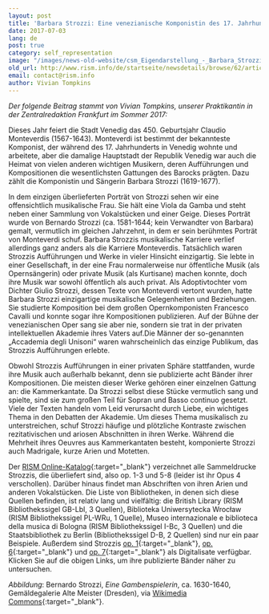 ```yaml
---
layout: post
title: 'Barbara Strozzi: Eine venezianische Komponistin des 17. Jahrhunderts'
date: 2017-07-03
lang: de
post: true
category: self_representation
image: "/images/news-old-website/csm_Eigendarstellung_-_Barbara_Strozzi_1_623a22b790.jpg"
old_url: http://www.rism.info/de/startseite/newsdetails/browse/62/article/64/barbara-strozzi-a-woman-composer-in-17th-century-venice.html
email: contact@rism.info
author: Vivian Tompkins
---
```



_Der folgende Beitrag stammt von Vivian Tompkins, unserer Praktikantin in der Zentralredaktion Frankfurt_ _im Sommer 2017:_

Dieses Jahr feiert die Stadt Venedig das 450. Geburtsjahr Claudio Monteverdis (1567-1643). Monteverdi ist bestimmt der bekannteste Komponist, der während des 17. Jahrhunderts in Venedig wohnte und arbeitete, aber die damalige Hauptstadt der Republik Venedig war auch die Heimat von vielen anderen wichtigen Musikern, deren Aufführungen und Kompositionen die wesentlichsten Gattungen des Barocks prägten. Dazu zählt die Komponistin und Sängerin Barbara Strozzi (1619-1677).

In dem einzigen überlieferten Porträt von Strozzi sehen wir eine offensichtlich musikalische Frau. Sie hält eine Viola da Gamba und steht neben einer Sammlung von Vokalstücken und einer Geige. Dieses Porträt wurde von Bernardo Strozzi (ca. 1581-1644; kein Verwandter von Barbara) gemalt, vermutlich im gleichen Jahrzehnt, in dem er sein berühmtes Porträt von Monteverdi schuf. Barbara Strozzis musikalische Karriere verlief allerdings ganz anders als die Karriere Monteverdis. Tatsächlich waren Strozzis Aufführungen und Werke in vieler Hinsicht einzigartig. Sie lebte in einer Gesellschaft, in der eine Frau normalerweise nur öffentliche Musik (als Opernsängerin) oder private Musik (als Kurtisane) machen konnte, doch ihre Musik war sowohl öffentlich als auch privat. Als Adoptivtochter vom Dichter Giulio Strozzi, dessen Texte von Monteverdi vertont wurden, hatte Barbara Strozzi einzigartige musikalische Gelegenheiten und Beziehungen. Sie studierte Komposition bei dem großen Opernkomponisten Francesco Cavalli und konnte sogar ihre Kompositionen publizieren. Auf der Bühne der venezianischen Oper sang sie aber nie, sondern sie trat in der privaten intellektuellen Akademie ihres Vaters auf.Die Männer der so-genannten „Accademia degli Unisoni“ waren wahrscheinlich das einzige Publikum, das Strozzis Aufführungen erlebte.

Obwohl Strozzis Aufführungen in einer privaten Sphäre stattfanden, wurde ihre Musik auch außerhalb bekannt, denn sie publizierte acht Bänder ihrer Kompositionen. Die meisten dieser Werke gehören einer einzelnen Gattung an: die Kammerkantate. Da Strozzi selbst diese Stücke vermutlich sang und spielte, sind sie zum großen Teil für Sopran und Basso continuo gesetzt. Viele der Texten handeln vom Leid verursacht durch Liebe, ein wichtiges Thema in den Debatten der Akademie. Um dieses Thema musikalisch zu unterstreichen, schuf Strozzi häufige und plötzliche Kontraste zwischen rezitativischen und ariosen Abschnitten in ihren Werke. Während die Mehrheit ihres Oeuvres aus Kammerkantaten besteht, komponierte Strozzi auch Madrigale, kurze Arien und Motetten.



Der [RISM Online-Katalog](https://opac.rism.info/search?View=rism&author=barbara+strozzi&Language=en){:target="_blank"} verzeichnet alle Sammeldrucke Strozzis, die überliefert sind, also op. 1-3 und 5-8 (leider ist ihr Opus 4 verschollen). Darüber hinaus findet man Abschriften von ihren Arien und anderen Vokalstücken. Die Liste von Bibliotheken, in denen sich diese Quellen befinden, ist relativ lang und vielfältig: die British Library (RISM Bibliothekssigel GB-Lbl, 3 Quellen), Biblioteka Uniwersytecka Wrocław (RISM Bibliothekssigel PL-WRu, 1 Quelle), Museo internazionale e biblioteca della musica di Bologna (RISM Bibliothekssigel I-Bc, 3 Quellen) und die Staatsbibliothek zu Berlin (Bibliothekssigel D-B, 2 Quellen) sind nur ein paar Beispiele. Außerdem sind Strozzis [op. 1](http://www.bibliotecamusica.it/cmbm/scripts/gaspari/scheda.asp?id=7936){:target="_blank"}, [op. 6](http://www.bibliotecamusica.it/cmbm/scripts/gaspari/scheda.asp?id=8518){:target="_blank"} und [op. 7](http://lcweb2.loc.gov/diglib/ihas/loc.natlib.ihas.200154784/default.html){:target="_blank"} als Digitalisate verfügbar. Klicken Sie auf die obigen Links, um ihre publizierte Bänder näher zu untersuchen.

_Abbildung_: Bernardo Strozzi, _Eine Gambenspielerin_, ca. 1630-1640, Gemäldegalerie Alte Meister (Dresden), via [Wikimedia Commons](https://commons.wikimedia.org/wiki/File%3ABarbara_Strozzi_1.jpg){:target="_blank"}.

